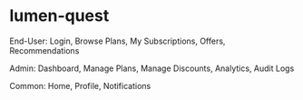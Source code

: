 # lumen-quest

End-User: Login, Browse Plans, My Subscriptions, Offers, Recommendations

Admin: Dashboard, Manage Plans, Manage Discounts, Analytics, Audit Logs

Common: Home, Profile, Notifications
